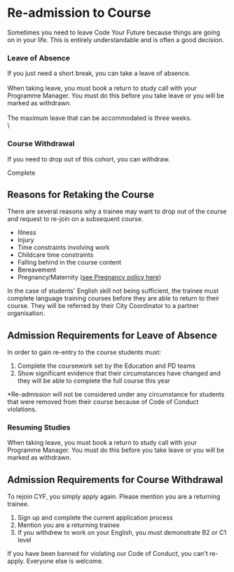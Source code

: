 # Re-admission to Course

Sometimes you need to leave Code Your Future because things are going on in your life. This is entirely understandable and is often a good decision.&#x20;

### **Leave of Absence**

If you just need a short break, you can take a leave of absence. \
\
When taking leave, you must book a return to study call with your Programme Manager. You must do this before you take leave or you will be marked as withdrawn. \
\
The maximum leave that can be accommodated is three weeks. \
\


### **Course Withdrawal**

If you need to drop out of this cohort, you can withdraw.&#x20;

Complete&#x20;

## Reasons for Retaking the Course

There are several reasons why a trainee may want to drop out of the course and request to re-join on a subsequent course.

* Illness
* Injury
* Time constraints involving work
* Childcare time constraints
* Falling behind in the course content
* Bereavement
* Pregnancy/Maternity ([see Pregnancy policy here](https://docs.codeyourfuture.io/organisation/agreements-and-rules/student-agreement/student-pregnancy-policy))



In the case of students' English skill not being sufficient, the trainee must complete language training courses before they are able to return to their course. They will be referred by their City Coordinator to a partner organisation.

## Admission Requirements for Leave of Absence

In order to gain re-entry to the course students must:

1. Complete the coursework set by the Education and PD teams
2. Show significant evidence that their circumstances have changed and they will be able to complete the full course this year

\*Re-admission will not be considered under any circumstance for students that were removed from their course because of Code of Conduct violations.

### Resuming Studies

When taking leave, you must book a return to study call with your Programme Manager. You must do this before you take leave or you will be marked as withdrawn.

## Admission Requirements for Course Withdrawal

To rejoin CYF, you simply apply again. Please mention you are a returning trainee.&#x20;

1. Sign up and complete the current application process
2. Mention you are a returning trainee
3. If you withdrew to work on your English, you must demonstrate B2 or C1 level

If you have been banned for violating our Code of Conduct, you can't re-apply. Everyone else is welcome.

###
